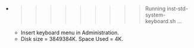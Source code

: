 * >>>>>>>>> Running inst-std-system-keyboard.sh ...
  * Insert keyboard menu in Administration.
  * Disk size = 3849384K. Space Used = 4K.
